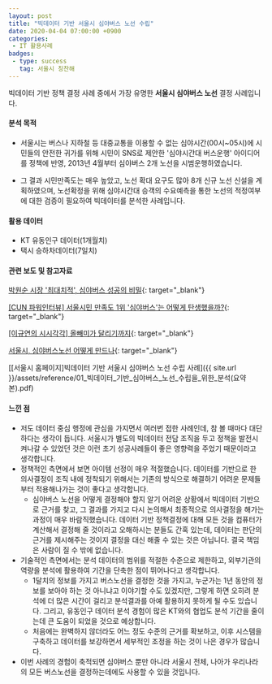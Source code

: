 ```yaml
---
layout: post
title: "빅데이터 기반 서울시 심야버스 노선 수립"
date: 2020-04-04 07:00:00 +0900
categories: 
 - IT 활용사례
badges:
 - type: success
   tag: 서울시 칭찬해 
---
```


빅데이터 기반 정책 결정 사례 중에서 가장 유명한 **서울시 심야버스 노선** 결정 사례입니다.

<!--more-->

#### **분석 목적**
- 서울시는 버스나 지하철 등 대중교통을 이용할 수 없는 심야시간(00시~05시)에 시민들의 안전한 귀가를 위해 시민이 SNS로 제안한 '심야시간대 버스운행' 아이디어를 정책에 반영, 2013년 4월부터 심야버스 2개 노선을 시범운행하였습니다.

- 그 결과 시민만족도는 매우 높았고, 노선 확대 요구도 많아 8개 신규 노선 신설을 계획하였으며, 노선확정을 위해 심야시간대 승객의 수요예측을 통한 노선의 적정여부에 대한 검증이 필요하여 빅데이터를 분석한 사례입니다.

#### **활용 데이터**
- KT 유동인구 데이터(1개월치)
- 택시 승하차데이터(7일치)

#### **관련 보도 및 참고자료**
[박원순 시장 '최대치적', 심야버스 성공의 비밀](https://www.asiae.co.kr/article/2013092813114331501){: target="_blank"}

[[CUN 파워인터뷰] 서울시민 만족도 1위 '심야버스'는 어떻게 탄생했을까?](https://blog.naver.com/cultureplay2/140202689494){: target="_blank"}

[[이규연의 시시각각] 올빼미가 달리기까지](https://news.joins.com/article/13548754){: target="_blank"}

[서울시, 심야버스노선 어떻게 만드나](https://www.zdnet.co.kr/view/?no=20130702115100){: target="_blank"}

[[서울시 홈페이지]빅데이터 기반 서울시 심야버스 노선 수립 사례]({{ site.url }}/assets/reference/01_빅데이터_기반_심야버스_노선_수립을_위한_분석(요약본).pdf)

#### **느낀 점**

- 저도 데이터 중심 행정에 관심을 가지면서 여러번 접한 사례인데, 참 볼 때마다 대단하다는 생각이 듭니다. 서울시가 별도의 빅데이터 전담 조직을 두고 정책을 발전시켜나갈 수 있었던 것은 이런 초기 성공사례들이 좋은 영향력을 주었기 때문이라고 생각합니다.
- 정책적인 측면에서 보면 아이템 선정이 매우 적절했습니다. 데이터를 기반으로 한 의사결정이 조직 내에 정착되기 위해서는 기존의 방식으로 해결하기 어려운 문제들부터 적용해나가는 것이 좋다고 생각합니다.
  - 심야버스 노선을 어떻게 결정해야 할지 알기 어려운 상황에서 빅데이터 기반으로 근거를 찾고, 그 결과를 가지고 다시 논의해서 최종적으로 의사결정을 해가는 과정이 매우 바람직했습니다. 데이터 기반 정책결정에 대해 모든 것을 컴퓨터가 계산해서 결정해 줄 것이라고 오해하시는 분들도 간혹 있는데, 데이터는 판단의 근거를 제시해주는 것이지 결정을 대신 해줄 수 있는 것은 아닙니다. 결국 책임은 사람이 질 수 밖에 없습니다.
- 기술적인 측면에서는 분석 데이터의 범위를 적절한 수준으로 제한하고, 외부기관의 역량을 분석에 활용하여 기간을 단축한 점이 뛰어나다고 생각합니다.
  - 1달치의 정보를 가지고 버스노선을 결정한 것을 가지고, 누군가는 1년 동안의 정보를 보아야 하는 것 아니냐고 이야기할 수도 있겠지만, 그렇게 하면 오히려 분석에 더 많은 시간이 걸리고 분석결과를 아예 활용하지 못하게 될 수도 있습니다. 그리고, 유동인구 데이터 분석 경험이 많은 KT와의 협업도 분석 기간을 줄이는데 큰 도움이 되었을 것으로 예상합니다.
  - 처음에는 완벽하지 않더라도 어느 정도 수준의 근거를 확보하고, 이후 시스템을 구축하고 데이터를 보강하면서 세부적인 조정을 하는 것이 나은 경우가 많습니다.
- 이번 사례의 경험이 축적되면 심야버스 뿐만 아니라 서울시 전체, 나아가 우리나라의 모든 버스노선을 결정하는데에도 사용할 수 있을 것입니다.